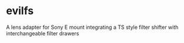 # evilfs
A lens adapter for Sony E mount integrating a TS style filter shifter with interchangeable filter drawers
